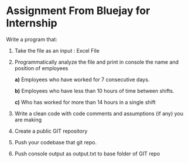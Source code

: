 # Assignment From Bluejay for Internship

Write a program that:
1. Take the file as an input : Excel File 
2. Programmatically analyze the file and print in console the name and position of employees
   
   **a)** Employees who have worked for 7 consecutive days.
   
   **b)** Employees who have less than 10 hours of time between shifts.
   
   **c)** Who has worked for more than 14 hours in a single shift
   
4. Write a clean code with code comments and assumptions (if any) you are making
5. Create a public GIT repository
6. Push your codebase that git repo.
7. Push console output as output.txt to base folder of GIT repo 
